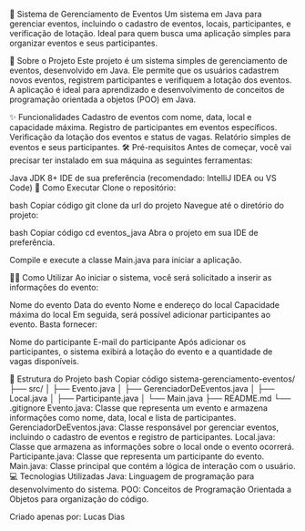 📅 Sistema de Gerenciamento de Eventos
Um sistema em Java para gerenciar eventos, incluindo o cadastro de eventos, locais, participantes, e verificação de lotação. Ideal para quem busca uma aplicação simples para organizar eventos e seus participantes.


📖 Sobre o Projeto
Este projeto é um sistema simples de gerenciamento de eventos, desenvolvido em Java. Ele permite que os usuários cadastrem novos eventos, registrem participantes e verifiquem a lotação dos eventos. A aplicação é ideal para aprendizado e desenvolvimento de conceitos de programação orientada a objetos (POO) em Java.

✨ Funcionalidades
Cadastro de eventos com nome, data, local e capacidade máxima.
Registro de participantes em eventos específicos.
Verificação da lotação dos eventos e status de vagas.
Relatório simples de eventos e seus participantes.
🛠 Pré-requisitos
Antes de começar, você vai precisar ter instalado em sua máquina as seguintes ferramentas:

Java JDK 8+
IDE de sua preferência (recomendado: IntelliJ IDEA ou VS Code)
🚀 Como Executar
Clone o repositório:

bash
Copiar código
git clone da url do projeto
Navegue até o diretório do projeto:

bash
Copiar código
cd eventos_java
Abra o projeto em sua IDE de preferência.

Compile e execute a classe Main.java para iniciar a aplicação.

🧑‍💻 Como Utilizar
Ao iniciar o sistema, você será solicitado a inserir as informações do evento:

Nome do evento
Data do evento
Nome e endereço do local
Capacidade máxima do local
Em seguida, será possível adicionar participantes ao evento. Basta fornecer:

Nome do participante
E-mail do participante
Após adicionar os participantes, o sistema exibirá a lotação do evento e a quantidade de vagas disponíveis.

📂 Estrutura do Projeto
bash
Copiar código
sistema-gerenciamento-eventos/
├── src/
│   ├── Evento.java
│   ├── GerenciadorDeEventos.java
│   ├── Local.java
│   ├── Participante.java
│   └── Main.java
├── README.md
└── .gitignore
Evento.java: Classe que representa um evento e armazena informações como nome, data, local e lista de participantes.
GerenciadorDeEventos.java: Classe responsável por gerenciar eventos, incluindo o cadastro de eventos e registro de participantes.
Local.java: Classe que armazena as informações sobre o local onde o evento ocorrerá.
Participante.java: Classe que representa um participante do evento.
Main.java: Classe principal que contém a lógica de interação com o usuário.
💻 Tecnologias Utilizadas
Java: Linguagem de programação para desenvolvimento do sistema.
POO: Conceitos de Programação Orientada a Objetos para organização do código.

Criado apenas por: Lucas Dias
